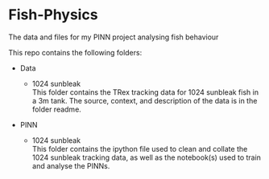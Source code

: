 # Fish-Physics
The data and files for my PINN project analysing fish behaviour


This repo contains the following folders:

* Data 
    * 1024 sunbleak<br>
    This folder contains the TRex tracking data for 1024 sunbleak fish in a 3m tank. The source, context, and description of the data is in the folder readme.
    
* PINN
   * 1024 sunbleak<br>
   This folder contains the ipython file used to clean and collate the 1024 sunbleak tracking data, as well as the notebook(s) used to train and analyse the PINNs.
    

